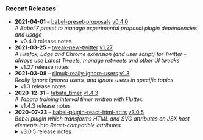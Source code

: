 ### Recent Releases

<!-- RECENT_RELEASES -->
<ul>
<li>
  <strong>2021-04-01</strong> – <a href="https://github.com/insin/babel-preset-proposals">babel-preset-proposals</a> <a href="https://github.com/insin/babel-preset-proposals/releases/tag/v0.4.0">v0.4.0</a>
  <div><em>A Babel 7 preset to manage experimental proposal plugin dependencies and usage</em></div>
  <details><summary>v0.4.0 release notes</summary><ul>
<li>Updated plugins to latest versions as of Babel 7.13</li>
<li>Added <code>@babel/plugin-proposal-class-static-block</code> and a new <code>classStaticBlock</code> option</li>
<li>Updated links to plugin docs in README</li>
<li>Require at least Node 10</li>
</ul></details>
</li>
<li>
  <strong>2021-03-25</strong> – <a href="https://github.com/insin/tweak-new-twitter">tweak-new-twitter</a> <a href="https://github.com/insin/tweak-new-twitter/releases/tag/v1.27">v1.27</a>
  <div><em>A Firefox, Edge and Chrome extension (and user script) for Twitter - always use Latest Tweets, manage retweets and other UI tweaks</em></div>
  <details><summary>v1.27 release notes</summary><h2>Fixed</h2>
<ul>
<li>Fixed the entire sidebar being hidden when "Hide sidebar content" is enabled</li>
</ul>
<h2>Internal</h2>
<ul>
<li>Only update a timeline element's style if it doesn't already match what we want to do</li>
<li>Added debug logging of the time it took for elements to appear</li>
</ul></details>
</li>
<li>
  <strong>2021-03-08</strong> – <a href="https://github.com/insin/rllmuk-really-ignore-users">rllmuk-really-ignore-users</a> <a href="https://github.com/insin/rllmuk-really-ignore-users/releases/tag/v1.3">v1.3</a>
  <div><em>Really ignore ignored users, and ignore users in specific topics</em></div>
  <details><summary>v1.3 release notes</summary><ul>
<li>Topics created by globally-ignored users are now hidden</li>
</ul></details>
</li>
<li>
  <strong>2020-12-31</strong> – <a href="https://github.com/insin/tabata_timer">tabata_timer</a> <a href="https://github.com/insin/tabata_timer/releases/tag/v1.4.3">v1.4.3</a>
  <div><em>A Tabata training interval timer written with Flutter.</em></div>
  <details><summary>v1.4.3 release notes</summary><ul>
<li>Fixed a bug where audio would cut out after a few minutes</li>
</ul></details>
</li>
<li>
  <strong>2020-07-23</strong> – <a href="https://github.com/insin/babel-plugin-react-html-attrs">babel-plugin-react-html-attrs</a> <a href="https://github.com/insin/babel-plugin-react-html-attrs/releases/tag/v3.0.5">v3.0.5</a>
  <div><em>Babel plugin which transforms HTML and SVG attributes on JSX host elements into React-compatible attributes</em></div>
  <details><summary>v3.0.5 release notes</summary><p>Fixed:</p>
<ul>
<li>Ignore non-JSXAttribute attribute nodes - fixes "Cannot read property 'type' of undefined" error when using spread attributes (<a class="issue-link js-issue-link" data-error-text="Failed to load title" data-id="661688447" data-permission-text="Title is private" data-url="https://github.com/insin/babel-plugin-react-html-attrs/issues/16" data-hovercard-type="issue" data-hovercard-url="/insin/babel-plugin-react-html-attrs/issues/16/hovercard" href="https://github.com/insin/babel-plugin-react-html-attrs/issues/16">#16</a>)</li>
</ul></details>
</li>
</ul>
<!-- /RECENT_RELEASES -->
